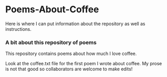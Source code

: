 # Poems-About-Coffee
Here is where I can put information about the repository as well as instructions.

### A bit about this repository of poems
This repository contains poems about how much I love coffee.

Look at the coffee.txt file for the first poem I wrote about coffee.  My prose is not that good so collaborators are welcome to make edits!
